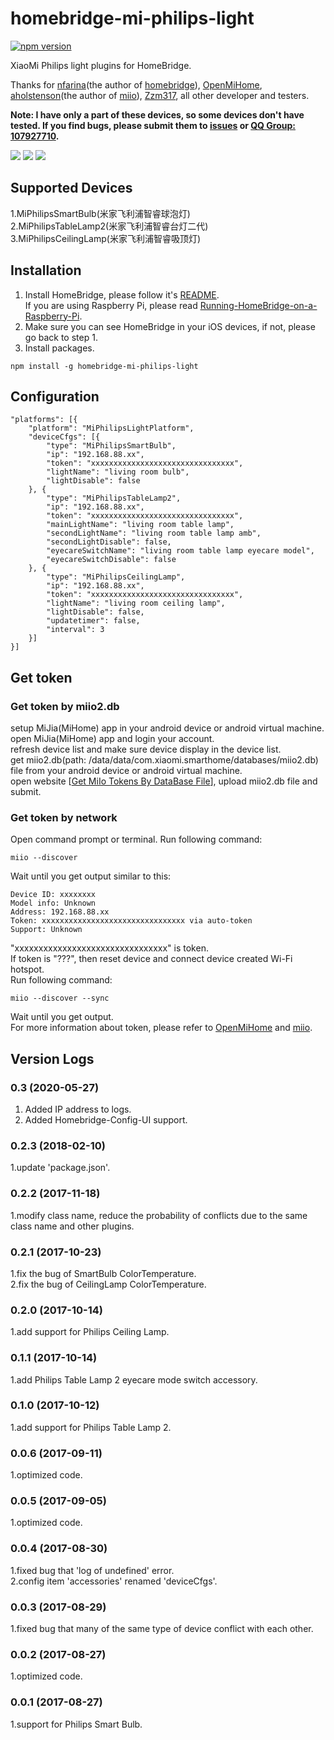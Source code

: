 # homebridge-mi-philips-light
[![npm version](https://badge.fury.io/js/homebridge-mi-philips-light.svg)](https://badge.fury.io/js/homebridge-mi-philips-light)

XiaoMi Philips light plugins for HomeBridge.   
   
Thanks for [nfarina](https://github.com/nfarina)(the author of [homebridge](https://github.com/nfarina/homebridge)), [OpenMiHome](https://github.com/OpenMiHome/mihome-binary-protocol), [aholstenson](https://github.com/aholstenson)(the author of [miio](https://github.com/aholstenson/miio)), [Zzm317](https://github.com/Zzm317), all other developer and testers.   
   
**Note: I have only a part of these devices, so some devices don't have tested. If you find bugs, please submit them to [issues](https://github.com/YinHangCode/homebridge-mi-philips-light/issues) or [QQ Group: 107927710](//shang.qq.com/wpa/qunwpa?idkey=8b9566598f40dd68412065ada24184ef72c6bddaa11525ca26c4e1536a8f2a3d).**   

![](https://raw.githubusercontent.com/YinHangCode/homebridge-mi-philips-light/master/images/SmartBulb.jpg)
![](https://raw.githubusercontent.com/YinHangCode/homebridge-mi-philips-light/master/images/TableLamp2.jpg)
![](https://raw.githubusercontent.com/YinHangCode/homebridge-mi-philips-light/master/images/CeilingLamp.jpg)

## Supported Devices
1.MiPhilipsSmartBulb(米家飞利浦智睿球泡灯)   
2.MiPhilipsTableLamp2(米家飞利浦智睿台灯二代)   
3.MiPhilipsCeilingLamp(米家飞利浦智睿吸顶灯)   

## Installation
1. Install HomeBridge, please follow it's [README](https://github.com/nfarina/homebridge/blob/master/README.md).   
If you are using Raspberry Pi, please read [Running-HomeBridge-on-a-Raspberry-Pi](https://github.com/nfarina/homebridge/wiki/Running-HomeBridge-on-a-Raspberry-Pi).   
2. Make sure you can see HomeBridge in your iOS devices, if not, please go back to step 1.   
3. Install packages.   
```
npm install -g homebridge-mi-philips-light
```
## Configuration
```
"platforms": [{
    "platform": "MiPhilipsLightPlatform",
    "deviceCfgs": [{
        "type": "MiPhilipsSmartBulb",
        "ip": "192.168.88.xx",
        "token": "xxxxxxxxxxxxxxxxxxxxxxxxxxxxxxxx",
        "lightName": "living room bulb",
        "lightDisable": false
    }, {
        "type": "MiPhilipsTableLamp2",
        "ip": "192.168.88.xx",
        "token": "xxxxxxxxxxxxxxxxxxxxxxxxxxxxxxxx",
        "mainLightName": "living room table lamp",
        "secondLightName": "living room table lamp amb",
        "secondLightDisable": false,
        "eyecareSwitchName": "living room table lamp eyecare model",
        "eyecareSwitchDisable": false
    }, {
        "type": "MiPhilipsCeilingLamp",
        "ip": "192.168.88.xx",
        "token": "xxxxxxxxxxxxxxxxxxxxxxxxxxxxxxxx",
        "lightName": "living room ceiling lamp",
        "lightDisable": false,
        "updatetimer": false,
        "interval": 3
    }]
}]
```
## Get token
### Get token by miio2.db
setup MiJia(MiHome) app in your android device or android virtual machine.   
open MiJia(MiHome) app and login your account.   
refresh device list and make sure device display in the device list.   
get miio2.db(path: /data/data/com.xiaomi.smarthome/databases/miio2.db) file from your android device or android virtual machine.   
open website [[Get MiIo Tokens By DataBase File](http://miio2.yinhh.com/)], upload miio2.db file and submit.    
### Get token by network
Open command prompt or terminal. Run following command:
```
miio --discover
```
Wait until you get output similar to this:
```
Device ID: xxxxxxxx   
Model info: Unknown   
Address: 192.168.88.xx   
Token: xxxxxxxxxxxxxxxxxxxxxxxxxxxxxxxx via auto-token   
Support: Unknown   
```
"xxxxxxxxxxxxxxxxxxxxxxxxxxxxxxxx" is token.   
If token is "???", then reset device and connect device created Wi-Fi hotspot.   
Run following command:   
```
miio --discover --sync
```
Wait until you get output.   
For more information about token, please refer to [OpenMiHome](https://github.com/OpenMiHome/mihome-binary-protocol) and [miio](https://github.com/aholstenson/miio).   

## Version Logs
### 0.3 (2020-05-27)
1. Added IP address to logs.
2. Added Homebridge-Config-UI support.

### 0.2.3 (2018-02-10)
1.update 'package.json'.   
### 0.2.2 (2017-11-18)
1.modify class name, reduce the probability of conflicts due to the same class name and other plugins.   
### 0.2.1 (2017-10-23)
1.fix the bug of SmartBulb ColorTemperature.   
2.fix the bug of CeilingLamp ColorTemperature.   
### 0.2.0 (2017-10-14)
1.add support for Philips Ceiling Lamp.   
### 0.1.1 (2017-10-14)
1.add Philips Table Lamp 2 eyecare mode switch accessory.   
### 0.1.0 (2017-10-12)
1.add support for Philips Table Lamp 2.   
### 0.0.6 (2017-09-11)
1.optimized code.   
### 0.0.5 (2017-09-05)
1.optimized code.   
### 0.0.4 (2017-08-30)
1.fixed bug that 'log of undefined' error.    
2.config item 'accessories' renamed 'deviceCfgs'.   
### 0.0.3 (2017-08-29)
1.fixed bug that many of the same type of device conflict with each other.   
### 0.0.2 (2017-08-27)
1.optimized code.   
### 0.0.1 (2017-08-27)
1.support for Philips Smart Bulb.   
